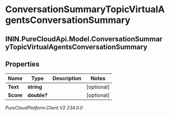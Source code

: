 # ConversationSummaryTopicVirtualAgentsConversationSummary

## ININ.PureCloudApi.Model.ConversationSummaryTopicVirtualAgentsConversationSummary

## Properties

|Name | Type | Description | Notes|
|------------ | ------------- | ------------- | -------------|
| **Text** | **string** |  | [optional] |
| **Score** | **double?** |  | [optional] |



_PureCloudPlatform.Client.V2 234.0.0_
